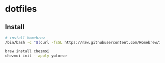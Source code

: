 # dotfiles

## Install

```zsh
# install homebrew
/bin/bash -c "$(curl -fsSL https://raw.githubusercontent.com/Homebrew/install/HEAD/install.sh)"

brew install chezmoi
chezmoi init --apply yutorse
```
